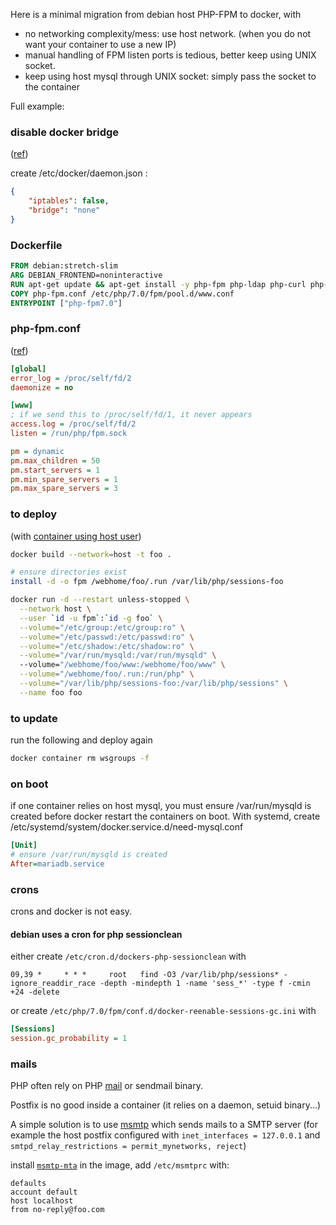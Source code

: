Here is a minimal migration from debian host PHP-FPM to docker, with
* no networking complexity/mess: use host network. (when you do not want your container to use a new IP)
* manual handling of FPM listen ports is tedious, better keep using UNIX socket.
* keep using host mysql through UNIX socket: simply pass the socket to the container

Full example:

### disable docker bridge

([ref](https://stackoverflow.com/questions/52146056/how-to-delete-disable-docker0-bridge-on-docker-startup))

create /etc/docker/daemon.json :
```json
{
    "iptables": false,
    "bridge": "none"
}
```

### Dockerfile

```Dockerfile 
FROM debian:stretch-slim
ARG DEBIAN_FRONTEND=noninteractive
RUN apt-get update && apt-get install -y php-fpm php-ldap php-curl php-mbstring php-cas
COPY php-fpm.conf /etc/php/7.0/fpm/pool.d/www.conf
ENTRYPOINT ["php-fpm7.0"]
```

### php-fpm.conf

([ref](https://serverfault.com/questions/658367/how-to-get-php-fpm-to-log-to-stdout-stderr-when-running-in-a-docker-container))
 
```ini
[global]
error_log = /proc/self/fd/2
daemonize = no

[www]
; if we send this to /proc/self/fd/1, it never appears
access.log = /proc/self/fd/2
listen = /run/php/fpm.sock

pm = dynamic
pm.max_children = 50
pm.start_servers = 1
pm.min_spare_servers = 1
pm.max_spare_servers = 3
```

### to deploy

(with [container using host user](https://medium.com/faun/set-current-host-user-for-docker-container-4e521cef9ffc))

```sh
docker build --network=host -t foo .

# ensure directories exist
install -d -o fpm /webhome/foo/.run /var/lib/php/sessions-foo

docker run -d --restart unless-stopped \
  --network host \
  --user `id -u fpm`:`id -g foo` \
  --volume="/etc/group:/etc/group:ro" \
  --volume="/etc/passwd:/etc/passwd:ro" \
  --volume="/etc/shadow:/etc/shadow:ro" \
  --volume="/var/run/mysqld:/var/run/mysqld" \  
  --volume="/webhome/foo/www:/webhome/foo/www" \
  --volume="/webhome/foo/.run:/run/php" \
  --volume="/var/lib/php/sessions-foo:/var/lib/php/sessions" \
  --name foo foo
```

### to update

run the following and deploy again
```sh
docker container rm wsgroups -f
```

### on boot

if one container relies on host mysql, you must ensure /var/run/mysqld is created before docker restart the containers on boot. With systemd, create /etc/systemd/system/docker.service.d/need-mysql.conf
```ini
[Unit]
# ensure /var/run/mysqld is created
After=mariadb.service
```

### crons

crons and docker is not easy. 

#### debian uses a cron for php sessionclean

either create `/etc/cron.d/dockers-php-sessionclean` with
```
09,39 *     * * *     root   find -O3 /var/lib/php/sessions* -ignore_readdir_race -depth -mindepth 1 -name 'sess_*' -type f -cmin +24 -delete
```

or create `/etc/php/7.0/fpm/conf.d/docker-reenable-sessions-gc.ini` with
```ini
[Sessions]
session.gc_probability = 1
```

### mails

PHP often rely on PHP [mail](https://php.net/manual/en/function.mail.php) or sendmail binary.

Postfix is no good inside a container (it relies on a daemon, setuid binary...)

A simple solution is to use [msmtp](https://marlam.de/msmtp/) which sends mails to a SMTP server (for example the host postfix configured with `inet_interfaces = 127.0.0.1` and `smtpd_relay_restrictions = permit_mynetworks, reject`)

install [`msmtp-mta`](https://packages.debian.org/stable/msmtp-mta)
in the image, add `/etc/msmtprc` with:
```
defaults
account default
host localhost
from no-reply@foo.com
```
